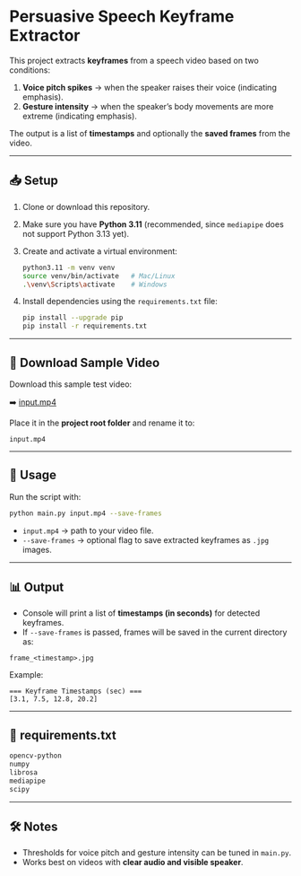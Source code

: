 
# Persuasive Speech Keyframe Extractor

This project extracts **keyframes** from a speech video based on two conditions:

1. **Voice pitch spikes** → when the speaker raises their voice (indicating emphasis).
2. **Gesture intensity** → when the speaker’s body movements are more extreme (indicating emphasis).

The output is a list of **timestamps** and optionally the **saved frames** from the video.

---

## 📥 Setup

1. Clone or download this repository.

2. Make sure you have **Python 3.11** (recommended, since `mediapipe` does not support Python 3.13 yet).

3. Create and activate a virtual environment:

   ```bash
   python3.11 -m venv venv
   source venv/bin/activate   # Mac/Linux
   .\venv\Scripts\activate    # Windows
   ```

4. Install dependencies using the `requirements.txt` file:

   ```bash
   pip install --upgrade pip
   pip install -r requirements.txt
   ```

---

## 🎥 Download Sample Video

Download this sample test video:

➡️ [input.mp4](https://drive.google.com/file/d/1HLCkd9a6fdO8CBWMq8vORHGziBjxaWcO/view?usp=sharing)

Place it in the **project root folder** and rename it to:

```
input.mp4
```

---

## 🚀 Usage

Run the script with:

```bash
python main.py input.mp4 --save-frames
```

* `input.mp4` → path to your video file.
* `--save-frames` → optional flag to save extracted keyframes as `.jpg` images.

---

## 📊 Output

* Console will print a list of **timestamps (in seconds)** for detected keyframes.
* If `--save-frames` is passed, frames will be saved in the current directory as:

```
frame_<timestamp>.jpg
```

Example:

```
=== Keyframe Timestamps (sec) ===
[3.1, 7.5, 12.8, 20.2]
```

---

## 📄 requirements.txt

```txt
opencv-python
numpy
librosa
mediapipe
scipy
```

---

## 🛠 Notes

* Thresholds for voice pitch and gesture intensity can be tuned in `main.py`.
* Works best on videos with **clear audio and visible speaker**.

